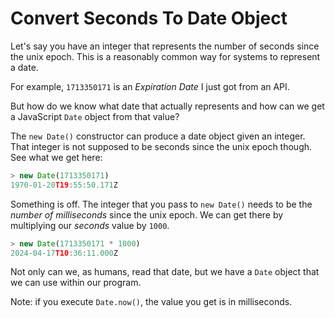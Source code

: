 # Convert Seconds To Date Object

Let's say you have an integer that represents the number of seconds since the
unix epoch. This is a reasonably common way for systems to represent a date.

For example, `1713350171` is an _Expiration Date_ I just got from an API.

But how do we know what date that actually represents and how can we get a
JavaScript `Date` object from that value?

The `new Date()` constructor can produce a date object given an integer. That
integer is not supposed to be seconds since the unix epoch though. See what we
get here:

```javascript
> new Date(1713350171)
1970-01-20T19:55:50.171Z
```

Something is off. The integer that you pass to `new Date()` needs to be the
_number of milliseconds_ since the unix epoch. We can get there by multiplying
our _seconds_ value by `1000`.

```javascript
> new Date(1713350171 * 1000)
2024-04-17T10:36:11.000Z
```

Not only can we, as humans, read that date, but we have a `Date` object that we
can use within our program.

Note: if you execute `Date.now()`, the value you get is in milliseconds.
